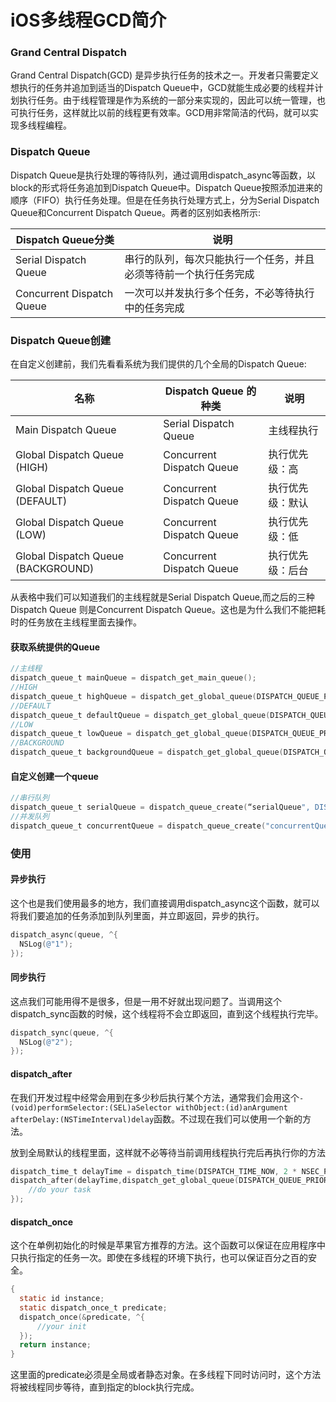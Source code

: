 # iOS多线程GCD简介

### Grand Central Dispatch
Grand Central Dispatch(GCD) 是异步执行任务的技术之一。开发者只需要定义想执行的任务并追加到适当的Dispatch Queue中，GCD就能生成必要的线程并计划执行任务。由于线程管理是作为系统的一部分来实现的，因此可以统一管理，也可执行任务，这样就比以前的线程更有效率。GCD用非常简洁的代码，就可以实现多线程编程。

### Dispatch Queue
Dispatch Queue是执行处理的等待队列，通过调用dispatch_async等函数，以block的形式将任务追加到Dispatch Queue中。Dispatch Queue按照添加进来的顺序（FIFO）执行任务处理。但是在任务执行处理方式上，分为Serial Dispatch Queue和Concurrent Dispatch Queue。两者的区别如表格所示:

| Dispatch Queue分类 | 说明 |
| - | - |
|Serial Dispatch Queue | 串行的队列，每次只能执行一个任务，并且必须等待前一个执行任务完成 |
|Concurrent Dispatch Queue | 一次可以并发执行多个任务，不必等待执行中的任务完成 |

### Dispatch Queue创建
在自定义创建前，我们先看看系统为我们提供的几个全局的Dispatch Queue:

| 名称 | Dispatch Queue 的种类| 说明 |
|- | - | - |
| Main Dispatch Queue | Serial Dispatch Queue |主线程执行 |
| Global Dispatch Queue (HIGH) | Concurrent Dispatch Queue |执行优先级：高 |
| Global Dispatch Queue (DEFAULT) | Concurrent Dispatch Queue | 执行优先级：默认 |
| Global Dispatch Queue (LOW) | Concurrent Dispatch Queue | 执行优先级：低 |
| Global Dispatch Queue (BACKGROUND) | Concurrent Dispatch Queue | 执行优先级：后台 |

从表格中我们可以知道我们的主线程就是Serial Dispatch Queue,而之后的三种Dispatch Queue 则是Concurrent Dispatch Queue。这也是为什么我们不能把耗时的任务放在主线程里面去操作。

#### 获取系统提供的Queue
```objective-c
//主线程 
dispatch_queue_t mainQueue = dispatch_get_main_queue(); 
//HIGH 
dispatch_queue_t highQueue = dispatch_get_global_queue(DISPATCH_QUEUE_PRIORITY_HIGH, 0); 
//DEFAULT 
dispatch_queue_t defaultQueue = dispatch_get_global_queue(DISPATCH_QUEUE_PRIORITY_DEFAULT, 0); 
//LOW 
dispatch_queue_t lowQueue = dispatch_get_global_queue(DISPATCH_QUEUE_PRIORITY_LOW, 0); 
//BACKGROUND 
dispatch_queue_t backgroundQueue = dispatch_get_global_queue(DISPATCH_QUEUE_PRIORITY_BACKGROUND, 0);
```

#### 自定义创建一个queue
```objective-c
//串行队列 
dispatch_queue_t serialQueue = dispatch_queue_create(“serialQueue", DISPATCH_QUEUE_SERIAL); 
//并发队列 
dispatch_queue_t concurrentQueue = dispatch_queue_create("concurrentQueue", DISPATCH_QUEUE_CONCURRENT);
```

### 使用

#### 异步执行
这个也是我们使用最多的地方，我们直接调用dispatch_async这个函数，就可以将我们要追加的任务添加到队列里面，并立即返回，异步的执行。
```objective-c
dispatch_async(queue, ^{
  NSLog(@"1");
});
```

#### 同步执行
这点我们可能用得不是很多，但是一用不好就出现问题了。当调用这个dispatch_sync函数的时候，这个线程将不会立即返回，直到这个线程执行完毕。
```objective-c
dispatch_sync(queue, ^{
  NSLog(@"2");
});
```

#### dispatch_after
在我们开发过程中经常会用到在多少秒后执行某个方法，通常我们会用这个`- (void)performSelector:(SEL)aSelector withObject:(id)anArgument afterDelay:(NSTimeInterval)delay`函数。不过现在我们可以使用一个新的方法。

放到全局默认的线程里面，这样就不必等待当前调用线程执行完后再执行你的方法 
```objective-c
dispatch_time_t delayTime = dispatch_time(DISPATCH_TIME_NOW, 2 * NSEC_PER_SEC); 
dispatch_after(delayTime,dispatch_get_global_queue(DISPATCH_QUEUE_PRIORITY_DEFAULT, 0), ^{ 
    //do your task 
});
```

#### dispatch_once
这个在单例初始化的时候是苹果官方推荐的方法。这个函数可以保证在应用程序中只执行指定的任务一次。即使在多线程的环境下执行，也可以保证百分之百的安全。
```objective-c
{
  static id instance; 
  static dispatch_once_t predicate; 
  dispatch_once(&predicate, ^{ 
      //your init 
  }); 
  return instance;
}
```
这里面的predicate必须是全局或者静态对象。在多线程下同时访问时，这个方法将被线程同步等待，直到指定的block执行完成。
